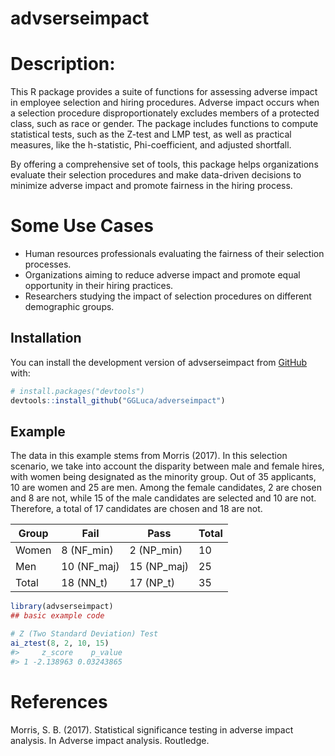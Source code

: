 
<!-- README.md is generated from README.Rmd. Please edit that file -->

# advserseimpact

<!-- badges: start -->
<!-- badges: end -->

# Description:

This R package provides a suite of functions for assessing adverse
impact in employee selection and hiring procedures. Adverse impact
occurs when a selection procedure disproportionately excludes members of
a protected class, such as race or gender. The package includes
functions to compute statistical tests, such as the Z-test and LMP test,
as well as practical measures, like the h-statistic, Phi-coefficient,
and adjusted shortfall.

By offering a comprehensive set of tools, this package helps
organizations evaluate their selection procedures and make data-driven
decisions to minimize adverse impact and promote fairness in the hiring
process.

# Some Use Cases

- Human resources professionals evaluating the fairness of their
  selection processes.
- Organizations aiming to reduce adverse impact and promote equal
  opportunity in their hiring practices.
- Researchers studying the impact of selection procedures on different
  demographic groups.

## Installation

You can install the development version of advserseimpact from
[GitHub](https://github.com/) with:

``` r
# install.packages("devtools")
devtools::install_github("GGLuca/adverseimpact")
```

## Example

The data in this example stems from Morris (2017). In this selection
scenario, we take into account the disparity between male and female
hires, with women being designated as the minority group. Out of 35
applicants, 10 are women and 25 are men. Among the female candidates, 2
are chosen and 8 are not, while 15 of the male candidates are selected
and 10 are not. Therefore, a total of 17 candidates are chosen and 18
are not.

| Group | Fail        | Pass        | Total |
|-------|-------------|-------------|-------|
| Women | 8 (NF_min)  | 2 (NP_min)  | 10    |
| Men   | 10 (NF_maj) | 15 (NP_maj) | 25    |
| Total | 18 (NN_t)   | 17 (NP_t)   | 35    |

``` r
library(advserseimpact)
## basic example code

# Z (Two Standard Deviation) Test
ai_ztest(8, 2, 10, 15)
#>     z_score    p_value
#> 1 -2.138963 0.03243865
```

# References

Morris, S. B. (2017). Statistical significance testing in adverse impact
analysis. In Adverse impact analysis. Routledge.
